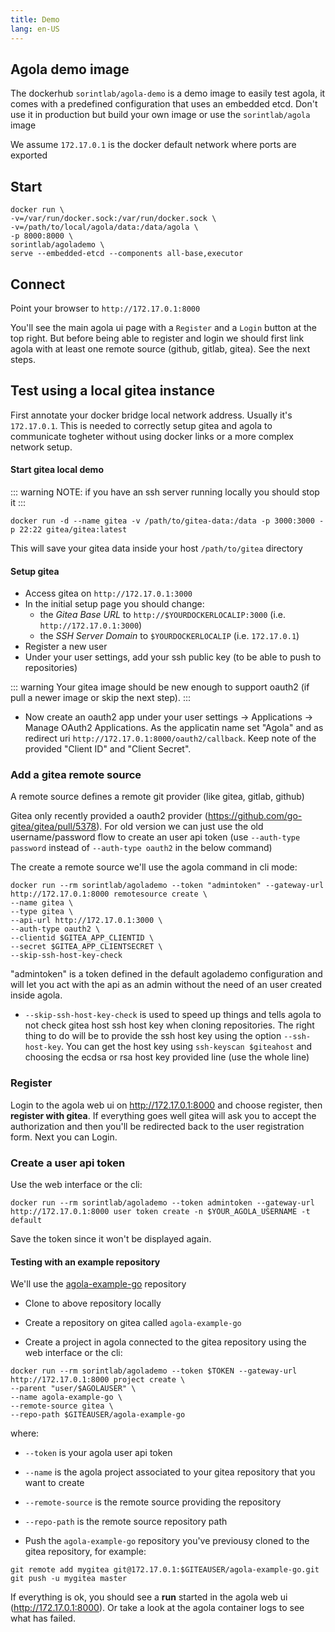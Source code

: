 ```yaml
---
title: Demo
lang: en-US
---
```


## Agola demo image

The dockerhub `sorintlab/agola-demo` is a demo image to easily test agola, it comes with a predefined configuration that uses an embedded etcd. Don't use it in production but build your own image or use the `sorintlab/agola` image


We assume `172.17.0.1` is the docker default network where ports are exported

## Start

```
docker run \
-v=/var/run/docker.sock:/var/run/docker.sock \
-v=/path/to/local/agola/data:/data/agola \
-p 8000:8000 \
sorintlab/agolademo \
serve --embedded-etcd --components all-base,executor
```

## Connect

Point your browser to `http://172.17.0.1:8000`

You'll see the main agola ui page with a `Register` and a `Login` button at the top right. But before being able to register and login we should first link agola with at least one remote source (github, gitlab, gitea). See the next steps.

## Test using a local gitea instance

First annotate your docker bridge local network address. Usually it's `172.17.0.1`. This is needed to correctly setup gitea and agola to communicate togheter without using docker links or a more complex network setup.

#### Start gitea local demo


::: warning
NOTE: if you have an ssh server running locally you should stop it
:::

```
docker run -d --name gitea -v /path/to/gitea-data:/data -p 3000:3000 -p 22:22 gitea/gitea:latest
```

This will save your gitea data inside your host `/path/to/gitea` directory

#### Setup gitea


* Access gitea on `http://172.17.0.1:3000`
* In the initial setup page you should change:
   * the *Gitea Base URL* to `http://$YOURDOCKERLOCALIP:3000` (i.e. `http://172.17.0.1:3000`)
   * the *SSH Server Domain* to `$YOURDOCKERLOCALIP` (i.e. `172.17.0.1`)
* Register a new user
* Under your user settings, add your ssh public key (to be able to push to repositories)

::: warning
Your gitea image should be new enough to support oauth2 (if pull a newer image or skip the next step). 
:::

* Now create an oauth2 app under your user settings -> Applications -> Manage OAuth2 Applications. As the applicatin name set "Agola" and as redirect uri `http://172.17.0.1:8000/oauth2/callback`. Keep note of the provided "Client ID" and "Client Secret".


### Add a gitea remote source

A remote source defines a remote git provider (like gitea, gitlab, github)

Gitea only recently provided a oauth2 provider (https://github.com/go-gitea/gitea/pull/5378). For old version we can just use the old username/password flow to create an user api token (use `--auth-type password` instead of `--auth-type oauth2` in the below command)

The create a remote source we'll use the agola command in cli mode: 

```
docker run --rm sorintlab/agolademo --token "admintoken" --gateway-url http://172.17.0.1:8000 remotesource create \
--name gitea \
--type gitea \
--api-url http://172.17.0.1:3000 \
--auth-type oauth2 \
--clientid $GITEA_APP_CLIENTID \
--secret $GITEA_APP_CLIENTSECRET \
--skip-ssh-host-key-check
```

"admintoken" is a token defined in the default agolademo configuration and will let you act with the api as an admin without the need of an user created inside agola.

* `--skip-ssh-host-key-check` is used to speed up things and tells agola to not check gitea host ssh host key when cloning repositories. The right thing to do will be to provide the ssh host key using the option `--ssh-host-key`. You can get the host key using `ssh-keyscan $giteahost` and choosing the ecdsa or rsa host key provided line (use the whole line)

### Register

Login to the agola web ui on http://172.17.0.1:8000 and choose register, then **register with gitea**. If everything goes well gitea will ask you to accept the authorization and then you'll be redirected back to the user registration form. Next you can Login.

### Create a user api token

Use the web interface or the cli:

```
docker run --rm sorintlab/agolademo --token admintoken --gateway-url http://172.17.0.1:8000 user token create -n $YOUR_AGOLA_USERNAME -t default
```

Save the token since it won't be displayed again.

#### Testing with an example repository

We'll use the [agola-example-go](https://github.com/agola-io/agola-example-go) repository
* Clone to above repository locally

* Create a repository on gitea called `agola-example-go`

* Create a project in agola connected to the gitea repository using the web interface or the cli:
```
docker run --rm sorintlab/agolademo --token $TOKEN --gateway-url http://172.17.0.1:8000 project create \
--parent "user/$AGOLAUSER" \
--name agola-example-go \
--remote-source gitea \
--repo-path $GITEAUSER/agola-example-go
```

where:
* `--token` is your agola user api token
* `--name` is the agola project associated to your gitea repository that you want to create
* `--remote-source` is the remote source providing the repository
* `--repo-path` is the remote source repository path


* Push the `agola-example-go` repository you've previousy cloned to the gitea repository, for example:

```
git remote add mygitea git@172.17.0.1:$GITEAUSER/agola-example-go.git
git push -u mygitea master
```

If everything is ok, you should see a **run** started in the agola web ui (http://172.17.0.1:8000). Or take a look at the agola container logs to see what has failed.

